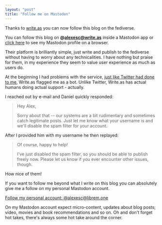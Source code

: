 ```yaml
---
layout: "post"
title: "Follow me on Mastodon"
---
```


Thanks to [write.as][1] you can now follow this blog on the fediverse.

You can follow this blog on **@alexesc@write.as** inside a Mastodon app or [click here][2] to see my Mastodon profile on a browser.

[1]: https://write.as/about
[2]: https://social.librem.one/@alexesc/102565891769389694

Their platform is brilliantly simple, just write and publish to the fediverse without having to worry about any technicalities. I have nothing but praise for them, in my experience they seem to value user experience as much as users do.

At the beginning I had problems with the service, [just like Twitter had done to me][3], Write.as flagged me as a bot. Unlike Twitter, Write.as has actual humans doing actual support - actually.

I reached out by e-mail and Daniel quickly responded:

> Hey Alex,
> 
> Sorry about that -- our systems are a bit rudimentary and sometimes catch legitimate posts. Just let me know what your username is and we'll disable the spam filter for your account.

After I provided him with my username he then replayed:

> Of course, happy to help!
> 
> I've just disabled the spam filter, so you should be able to publish freely now. Please let us know if you ever encounter other issues, though.

How nice of them!

[3]: https://alex-esc.github.io/posts/twitter-ban.html

If you want to follow me beyond what I write on this blog you can absolutely give me a follow on my personal Mastodon account.

[Follow my personal account: @alexesc@librem.one][4]

[4]: https://social.librem.one/users/alexesc/remote_follow

On my Mastodon account expect micro-content, updates about blog posts; video, movies and book recommendations and so on. Oh and don't forget hot takes, there's always some hot take around the corner.